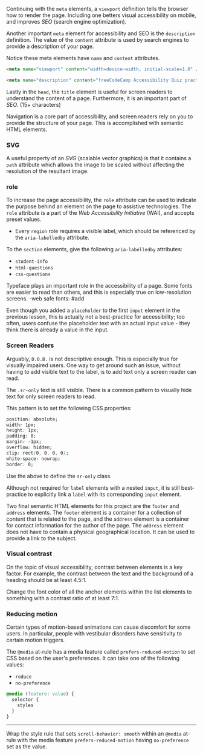 Continuing with the `meta` elements, a `viewport` definition tells the browser how to render the page. Including one betters visual accessibility on mobile, and improves _SEO_ (search engine optimization).

Another important `meta` element for accessibility and SEO is the `description` definition. The value of the `content` attribute is used by search engines to provide a description of your page.

Notice these meta elements have  `name` and `content` attributes.
```html
<meta name="viewport" content="width=device-width, initial-scale=1.0" />

<meta name="description" content="freeCodeCamp Accessibility Quiz practice project" />
```

Lastly in the `head`, the `title` element is useful for screen readers to understand the content of a page. Furthermore, it is an important part of _SEO_. (15+ characters)

Navigation is a core part of accessibility, and screen readers rely on you to provide the structure of your page. This is accomplished with semantic HTML elements.

### SVG
A useful property of an _SVG_ (scalable vector graphics) is that it contains a `path` attribute which allows the image to be scaled without affecting the resolution of the resultant image.


### role
To increase the page accessibility, the `role` attribute can be used to indicate the purpose behind an element on the page to assistive technologies. The `role` attribute is a part of the _Web Accessibility Initiative_ (WAI), and accepts preset values.

- Every `region` role requires a visible label, which should be referenced by the `aria-labelledby` attribute.

To the `section` elements, give the following `aria-labelledby` attributes:

-   `student-info`
-   `html-questions`
-   `css-questions`


Typeface plays an important role in the accessibility of a page. Some fonts are easier to read than others, and this is especially true on low-resolution screens.
-web safe fonts: #add 

Even though you added a `placeholder` to the first `input` element in the previous lesson, this is actually not a best-practice for accessibility; too often, users confuse the placeholder text with an actual input value - they think there is already a value in the input.

### Screen Readers
Arguably, `D.O.B.` is not descriptive enough. This is especially true for visually impaired users. One way to get around such an issue, without having to add visible text to the label, is to add text only a screen reader can read.

The `.sr-only` text is still visible. There is a common pattern to visually hide text for only screen readers to read.

This pattern is to set the following CSS properties:

```css
position: absolute;
width: 1px;
height: 1px;
padding: 0;
margin: -1px;
overflow: hidden;
clip: rect(0, 0, 0, 0);
white-space: nowrap;
border: 0;
```

Use the above to define the `sr-only` class.

Although not required for `label` elements with a nested `input`, it is still best-practice to explicitly link a `label` with its corresponding `input` element.

Two final semantic HTML elements for this project are the `footer` and `address` elements. The `footer` element is a container for a collection of content that is related to the page, and the `address` element is a container for contact information for the author of the page.
The `address` element does not have to contain a physical geographical location. It can be used to provide a link to the subject.

### Visual contrast
On the topic of visual accessibility, contrast between elements is a key factor. For example, the contrast between the text and the background of a heading should be at least 4.5:1.

Change the font color of all the anchor elements within the list elements to something with a contrast ratio of at least 7:1.


### Reducing motion
Certain types of motion-based animations can cause discomfort for some users. In particular, people with vestibular disorders have sensitivity to certain motion triggers.

The `@media` at-rule has a media feature called `prefers-reduced-motion` to set CSS based on the user's preferences. It can take one of the following values:

-   `reduce`
-   `no-preference`

```css
@media (feature: value) {
  selector {
    styles
  }
}
```

---

Wrap the style rule that sets `scroll-behavior: smooth` within an `@media` at-rule with the media feature `prefers-reduced-motion` having `no-preference` set as the value.